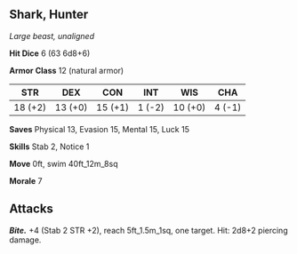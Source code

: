 ## Shark, Hunter

*Large beast, unaligned*

**Hit Dice** 6 (63 6d8+6)

**Armor Class** 12 (natural armor)

| STR     | DEX     | CON     | INT     | WIS     | CHA     |
|---------|---------|---------|---------|---------|---------|
| 18 (+2) | 13 (+0) | 15 (+1) |  1 (-2) | 10 (+0) |  4 (-1) |

**Saves** Physical 13, Evasion 15, Mental 15, Luck 15

**Skills** Stab 2, Notice 1

**Move** 0ft, swim 40ft_12m_8sq

**Morale** 7

## Attacks

***Bite.*** +4 (Stab 2 STR +2), reach 5ft_1.5m_1sq, one target. Hit: 2d8+2 piercing damage.

